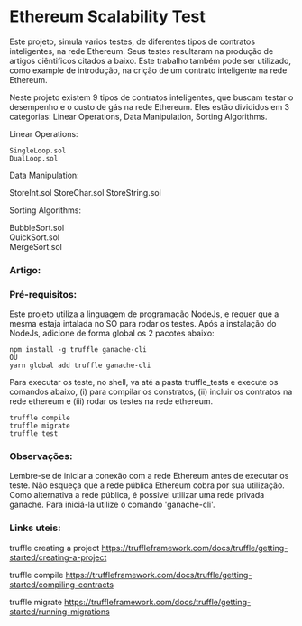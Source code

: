 # Ethereum Scalability Test

Este projeto, simula varios testes, de diferentes tipos de contratos inteligentes, na rede Ethereum. Seus testes resultaram na produção de artigos ciêntificos citados a baixo. Este trabalho também pode ser utilizado, como example de introdução, na crição de um contrato inteligente na rede Ethereum.

Neste projeto existem 9 tipos de contratos inteligentes, que buscam testar o desempenho e o custo de gás na rede Ethereum. Eles estão divididos em 3 categorias:  Linear Operations, Data Manipulation, Sorting Algorithms.

Linear Operations:

	SingleLoop.sol
	DualLoop.sol

Data Manipulation:

StoreInt.sol
StoreChar.sol
StoreString.sol

Sorting Algorithms:

BubbleSort.sol  
QuickSort.sol  
MergeSort.sol  

### Artigo:


### Pré-requisitos:
Este projeto utiliza a linguagem de programação NodeJs, e requer que a mesma estaja intalada no SO para rodar os testes.
Após a instalação do NodeJs, adicione de forma global os 2 pacotes abaixo:
```
npm install -g truffle ganache-cli
OU
yarn global add truffle ganache-cli
```
Para executar os teste, no shell, va até a pasta truffle_tests e execute os comandos abaixo,
(i) para compilar os constratos, (ii) incluir os contratos na rede ethereum e (iii) rodar os testes na rede ethereum.
```
truffle compile
truffle migrate
truffle test
```

### Observações:

Lembre-se de iniciar a conexão com a rede Ethereum antes de executar os teste. Não esqueça que a rede pública Ethereum cobra por sua utilização. 
Como alternativa a rede pública, é possivel utilizar uma rede privada ganache. Para iniciá-la utilize o comando 'ganache-cli'.


### Links uteis:

truffle creating a project
https://truffleframework.com/docs/truffle/getting-started/creating-a-project

truffle compile
https://truffleframework.com/docs/truffle/getting-started/compiling-contracts

truffle migrate
https://truffleframework.com/docs/truffle/getting-started/running-migrations
